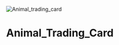 ![Animal_trading_card](https://user-images.githubusercontent.com/75332079/116004383-e34e2380-a5d8-11eb-885d-21f52e452429.png)
# Animal_Trading_Card
